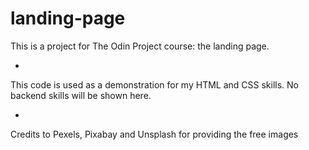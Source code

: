 # landing-page
This is a project for The Odin Project course: the landing page.

-

This code is used as a demonstration for my HTML and CSS skills. No backend skills will be shown here.

-

Credits to Pexels, Pixabay and Unsplash for providing the free images
